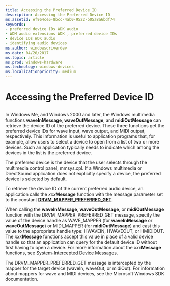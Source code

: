 ```yaml
---
title: Accessing the Preferred Device ID
description: Accessing the Preferred Device ID
ms.assetid: ef964ce5-8bcc-4ab0-9522-b05a8a6bdf74
keywords:
- preferred device IDs WDK audio
- WDM audio extensions WDK , preferred device IDs
- device IDs WDK audio
- identifying audio devices
ms.author: windowsdriverdev
ms.date: 04/20/2017
ms.topic: article
ms.prod: windows-hardware
ms.technology: windows-devices
ms.localizationpriority: medium
---
```


# Accessing the Preferred Device ID


## <span id="accessing_the_preferred_device_id"></span><span id="ACCESSING_THE_PREFERRED_DEVICE_ID"></span>


In Windows Me, and Windows 2000 and later, the Windows multimedia functions **waveInMessage**, **waveOutMessage**, and **midiOutMessage** can retrieve the device ID of the preferred device. These three functions get the preferred device IDs for wave input, wave output, and MIDI output, respectively. This information is useful to application programs that, for example, allow users to select a device to open from a list of two or more devices. Such an application typically needs to indicate which among the devices in the list is the preferred device.

The preferred device is the device that the user selects through the multimedia control panel, mmsys.cpl. If a Windows multimedia or DirectSound application does not explicitly specify a device, the preferred device is selected by default.

To retrieve the device ID of the current preferred audio device, an application calls the *xxx***Message** function with the message parameter set to the constant [**DRVM\_MAPPER\_PREFERRED\_GET**](https://msdn.microsoft.com/library/windows/hardware/ff536362).

When calling the **waveInMessage**, **waveOutMessage**, or **midiOutMessage** function with the DRVM\_MAPPER\_PREFERRED\_GET message, specify the value of the device handle as WAVE\_MAPPER (for **waveInMessage** or **waveOutMessage**) or MIDI\_MAPPER (for **midiOutMessage**) and cast this value to the appropriate handle type: HWAVEIN, HWAVEOUT, or HMIDIOUT. The *xxx***Message** functions accept this value in place of a valid device handle so that an application can query for the default device ID without first having to open a device. For more information about the *xxx***Message** functions, see [System-Intercepted Device Messages](system-intercepted-device-messages.md).

The DRVM\_MAPPER\_PREFERRED\_GET message is intercepted by the mapper for the target device (waveIn, waveOut, or midiOut). For information about mappers for wave and MIDI devices, see the Microsoft Windows SDK documentation.

 

 




